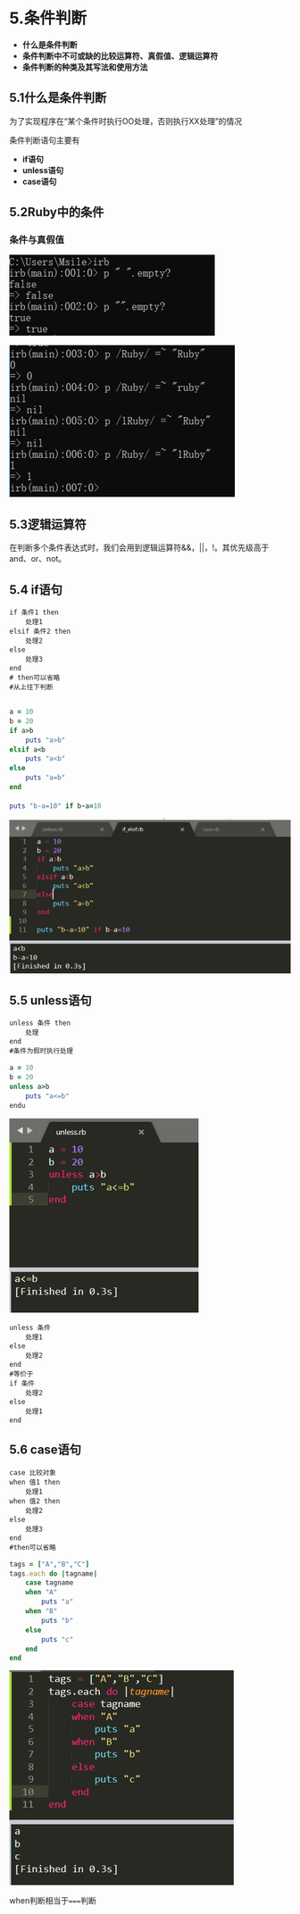# 5.条件判断

* **什么是条件判断**
* **条件判断中不可或缺的比较运算符、真假值、逻辑运算符**
* **条件判断的种类及其写法和使用方法**

## 5.1什么是条件判断

为了实现程序在“某个条件时执行OO处理，否则执行XX处理”的情况

条件判断语句主要有

* **if语句**
* **unless语句**
* **case语句**

## 5.2Ruby中的条件

### 条件与真假值

![true&#x548C;false](../.gitbook/assets/image%20%28147%29.png)

![](../.gitbook/assets/image%20%28145%29.png)

## 5.3逻辑运算符

在判断多个条件表达式时，我们会用到逻辑运算符&&，\|\|，!。其优先级高于and、or、not。

## 5.4 if语句

```text
if 条件1 then
    处理1
elsif 条件2 then
    处理2
else
    处理3
end
# then可以省略
#从上往下判断
```

```text

```

```ruby
a = 10
b = 20
if a>b	
	puts "a>b"
elsif a<b
	puts "a<b"
else
	puts "a=b"
end

puts "b-a=10" if b-a=10
```

![](../.gitbook/assets/image%20%2833%29.png)

## 5.5 unless语句

```text
unless 条件 then
    处理
end
#条件为假时执行处理
```

```ruby
a = 10
b = 20
unless a>b
	puts "a<=b"
endu 
```

![](../.gitbook/assets/image%20%28108%29.png)

```text
unless 条件
    处理1
else
    处理2
end
#等价于
if 条件
    处理2
else 
    处理1
end
```

## 5.6 case语句

```text
case 比较对象
when 值1 then
    处理1
when 值2 then
    处理2
else
    处理3
end
#then可以省略
```

```ruby
tags = ["A","B","C"]
tags.each do |tagname|
	case tagname
	when "A"
		puts "a"
	when "B"
		puts "b"
	else
		puts "c"
	end
end
```

![](../.gitbook/assets/image%20%2839%29.png)

when判断相当于`===`判断

